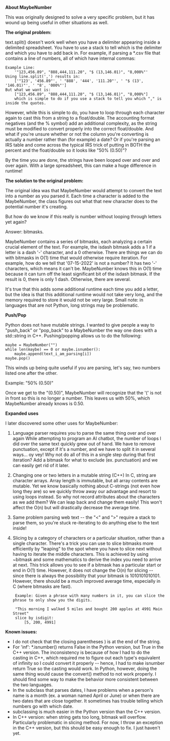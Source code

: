 <b>About MaybeNumber</b>

This was originally designed to solve a very specific problem, but it has wound up being
useful in other situations as well.

<b>The original problem:</b>

text.split() doesn't work well when you have a delimiter appearing inside a delimited spreadsheet.  You have
to use a stack to tell which is the delimiter and which you have to add back in.
For example, if parsing a *.csv file that contains a line of numbers, all of which have internal commas:

    Example Line:
        '"123,456.89", "888,444,111.20", "$ (13,146.01)", "8,000%"'
    Using line.split(',') results in:
        ['"123', '456.89"', ' "888', '444', '111.20"', ' "$ (13', '146.01)"', ' "8', '000%"']
    But what we want is:
        ["123,456.89", "888,444,111.20", "$ (13,146.01)", "8,000%"]
        which is simple to do if you use a stack to tell you which "," is inside the quotes.

However, while this is simple to do, you have to loop through each character again to cast this from a string to a
float/double.  The accounting format negatives (and the % symbol) add an additional complexity, as the string must be
modified to convert properly into the correct float/double.
And what if you're unsure whether or not the column you're converting is actually a number rather than (for example)
a date?  Or if you're parsing an IRS table and come across the typical IRS trick of putting in BOTH the percent and the
float/double so it looks like "50% (0.50)"?

By the time you are done, the strings have been looped over and over and over again.  With a large spreadsheet,
this can make a huge difference in runtime!


<b>The solution to the original problem:</b>

The original idea was that MaybeNumber would attempt to convert the text into a number as you parsed it.  Each
time a character is added to the MaybeNumber, the class figures out what that new character does to the potential
number it's creating.

But how do we know if this really is number without looping through letters yet again?

Answer: bitmasks.

MaybeNumber contains a series of bitmasks, each analyzing a certain crucial element of the text.  For example,
the isdash bitmask adds a 1 if a letter is a dash '-' character, and a 0 otherwise.
There are things we can do with bitmasks in O(1) time that would otherwise require iteration.  For example, how do
we tell that '07-15-2022' is not a number?  It has two '-' characters, which means it can't be.  MaybeNumber knows
this in O(1) time because it can turn off the least significant bit of the isdash bitmask.  If the result is 0,
there is only 1 dash.  Otherwise, there are several.

It's true that this adds some additional runtime each time you add a letter, but the idea is that this additional
runtime would not take very long, and the memory required to store it would not be very large.
Small note: in languages that are not Python, long strings may be problematic.

<b>Push/Pop</b>

Python does not have mutable strings.  I wanted to give people a way to "push_back" or "pop_back" to a MaybeNumber
the way one does with a std::string in C++.  Pushing/popping allows us to do the following:

    maybe = MaybeNumber("")
    while len(maybe) == 0 or maybe.isnumber():
        maybe.append(text_i_am_parsing[i])
    maybe.pop()

This winds up being quite useful if you are parsing, let's say, two numbers listed one after the other.

Example: "50% (0.50)"

Once we get to the "(0.50)", MaybeNumber will recognize that the '(' is not in front so this is no longer
a number.  This leaves us with 50%, which MaybeNumber already knows is 0.50.

<b>Expanded uses</b>

I later discovered some other uses for MaybeNumber:

1) Language parser requires you to parse the same thing over and over again
    While attempting to program an AI chatbot, the number of loops I did over the same text quickly grew out of
    hand.  We have to remove punctuation, except if it's a number, and we have to split it in several ways...
    oy vey!  Why not do all of this in a single step during that first iteration?  Add a bitmask for what to
    exclude (ex. punctuation) and we can easily get rid of it later.

2) Changing one or two letters in a mutable string (C++)
    In C, string are character arrays.  Array length is immutable, but all array contents are mutable.  Yet we
    know basically nothing about C-strings (not even how long they are) so we quickly throw away our advantage
    and resort to using loops instead.
    So why not record attributes about the characters as we add them?  We can leap back and change them easily!
    This won't affect the O(n) but will drastically decrease the average time.

3) Same problem parsing web text -- the "<" and ">" require a stack to parse them, so you're stuck re-iterating
    to do anything else to the text inside!

4) Slicing by a category of characters or a particular situation, rather than a single character.
    There's a trick you can use to slice bitmasks more efficiently by "leaping" to the spot where you have to
    slice next without having to iterate the middle characters.  This is achieved by using ~bitmask and some
    mathematics to derive the index you need to arrive at next.
    This trick allows you to see if a bitmask has a particular start or end in O(1) time.  However, it does not
    change the O(n) for slicing -- since there is always the possibility that your bitmask is 1010101010101.
    However, there should be a much improved average time, especially in C (where bitmasks are fast).
    
    
        Example: Given a phrase with many numbers in it, you can slice the phrase to only show you the digits.
    
        "This morning I walked 5 miles and bought 200 apples at 4991 Main Street"
        slice by isdigit:
            [5, 200, 4991]



<b>Known issues:</b>

- I do not check that the closing parentheses ) is at the end of the string.
- For 'inf': *.isnumber() returns False in the Python version, but True in the C++ version.
    The inconsistency is because of how I had to do the casting in C++, which required me to figure out
    each type's equivalent of infinity so I could convert it properly -- hence, I had to make isnumber return
    True so the casting would work.
    In Python, however, doing the same thing would cause the convert() method to not work properly.
    I should find some way to make the behavior more consistent between the two languages.
- In the subclass that parses dates, I have problems when a person's name is a month
    (ex. a woman named April or June) or when there are two dates that are close together.  It sometimes has
    trouble telling which numbers go with which date.
- subclassing is much easier in the Python version than the C++ version.
- In C++ version: when string gets too long, bitmask will overflow.  Particularly problematic in slicing method.  For now, I throw an exception in the C++ version, but this should be easy enough to fix.  I just haven't yet.







